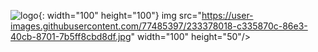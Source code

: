 ![logo](https://user-images.githubusercontent.com/77485397/233378018-c335870c-86e3-40cb-8701-7b5ff8cbd8df.jpg){: width="100" height="100"}
img src="https://user-images.githubusercontent.com/77485397/233378018-c335870c-86e3-40cb-8701-7b5ff8cbd8df.jpg" width="100" height="50"/>

